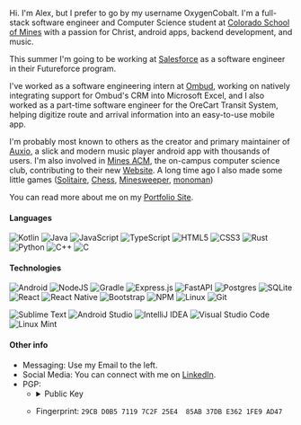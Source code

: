 Hi. I'm Alex, but I prefer to go by my username OxygenCobalt. I'm a full-stack software engineer and Computer Science student
at [Colorado School of Mines](https://mines.edu) with a passion for Christ, android apps, backend development, and music. 

This summer I'm going to be working at [Salesforce](https://salesforce.com) as a software engineer in their Futureforce program.

I've worked as a software engineering intern at [Ombud](https://ombud.com), working on natively integrating support for
Ombud's CRM into Microsoft Excel, and I also worked as a part-time software engineer for the OreCart Transit System,
helping digitize route and arrival information into an easy-to-use mobile app.

I'm probably most known to others as the creator and primary maintainer of [Auxio](https://github.com/OxygenCobalt/Auxio), a slick and modern music
player android app with thousands of users. I'm also involved in [Mines ACM](https://acm.mines.edu), the on-campus computer science
club, contributing to their new [Website](https://github.com/ColoradoSchoolOfMines/acm-site). A long time ago I also made some little games
([Solitaire](https://github.com/OxygenCobalt/Solitaire), [Chess](https://github.com/OxygenCobalt/FXChess), [Minesweeper](https://github.com/OxygenCobalt/Sweepered),
[monoman](https://github.com/OxygenCobalt/monoman))

You can read more about me on my [Portfolio Site](https://oxycblt.org).

#### Languages
![Kotlin](https://img.shields.io/badge/kotlin-%237F52FF.svg?style=for-the-badge&logo=kotlin&logoColor=white) ![Java](https://img.shields.io/badge/java-%23ED8B00.svg?style=for-the-badge&logo=openjdk&logoColor=white)  ![JavaScript](https://img.shields.io/badge/javascript-%23323330.svg?style=for-the-badge&logo=javascript&logoColor=%23F7DF1E) ![TypeScript](https://img.shields.io/badge/typescript-%23007ACC.svg?style=for-the-badge&logo=typescript&logoColor=white) ![HTML5](https://img.shields.io/badge/html5-%23E34F26.svg?style=for-the-badge&logo=html5&logoColor=white) ![CSS3](https://img.shields.io/badge/css3-%231572B6.svg?style=for-the-badge&logo=css3&logoColor=white) ![Rust](https://img.shields.io/badge/rust-%23000000.svg?style=for-the-badge&logo=rust&logoColor=white) ![Python](https://img.shields.io/badge/python-3670A0?style=for-the-badge&logo=python&logoColor=ffdd54) ![C++](https://img.shields.io/badge/c++-%2300599C.svg?style=for-the-badge&logo=c%2B%2B&logoColor=white) ![C](https://img.shields.io/badge/c-%2300599C.svg?style=for-the-badge&logo=c&logoColor=white) 

#### Technologies
![Android](https://img.shields.io/badge/Android-3DDC84?style=for-the-badge&logo=android&logoColor=white) ![NodeJS](https://img.shields.io/badge/node.js-6DA55F?style=for-the-badge&logo=node.js&logoColor=white) ![Gradle](https://img.shields.io/badge/Gradle-02303A.svg?style=for-the-badge&logo=Gradle&logoColor=white) ![Express.js](https://img.shields.io/badge/express.js-%23404d59.svg?style=for-the-badge&logo=express&logoColor=%2361DAFB) ![FastAPI](https://img.shields.io/badge/FastAPI-005571?style=for-the-badge&logo=fastapi)  ![Postgres](https://img.shields.io/badge/postgres-%23316192.svg?style=for-the-badge&logo=postgresql&logoColor=white) ![SQLite](https://img.shields.io/badge/sqlite-%2307405e.svg?style=for-the-badge&logo=sqlite&logoColor=white) ![React](https://img.shields.io/badge/react-%2320232a.svg?style=for-the-badge&logo=react&logoColor=%2361DAFB) ![React Native](https://img.shields.io/badge/react_native-%2320232a.svg?style=for-the-badge&logo=react&logoColor=%2361DAFB) ![Bootstrap](https://img.shields.io/badge/bootstrap-%238511FA.svg?style=for-the-badge&logo=bootstrap&logoColor=white) ![NPM](https://img.shields.io/badge/NPM-%23CB3837.svg?style=for-the-badge&logo=npm&logoColor=white) ![Linux](https://img.shields.io/badge/Linux-FCC624?style=for-the-badge&logo=linux&logoColor=black) ![Git](https://img.shields.io/badge/git-%23F05033.svg?style=for-the-badge&logo=git&logoColor=white)

![Sublime Text](https://img.shields.io/badge/sublime_text-%23575757.svg?style=for-the-badge&logo=sublime-text&logoColor=important)  ![Android Studio](https://img.shields.io/badge/Android%20Studio-3DDC84.svg?style=for-the-badge&logo=android-studio&logoColor=white) ![IntelliJ IDEA](https://img.shields.io/badge/IntelliJIDEA-000000.svg?style=for-the-badge&logo=intellij-idea&logoColor=white) ![Visual Studio Code](https://img.shields.io/badge/Visual%20Studio%20Code-0078d7.svg?style=for-the-badge&logo=visual-studio-code&logoColor=white) ![Linux Mint](https://img.shields.io/badge/Linux%20Mint-87CF3E?style=for-the-badge&logo=Linux%20Mint&logoColor=white)

#### Other info

- Messaging: Use my Email to the left.
- Social Media: You can connect with me on [LinkedIn](https://www.linkedin.com/in/alexcpht/).
- PGP:
    - <details><summary>Public Key</summary>
      <p>

      ```
      -----BEGIN PGP PUBLIC KEY BLOCK-----

      mQINBF/bxHYBEAC7Ob7IzdlKJwQVeHANrFSUz2Nf3G7TL4wOEh/swXtKejRU4Nfk
      2S6dNNh0JqibTGJfsbxPb8zYdC0A/TnoelzGiAJiqnxzThiOWIwtP9p162lf6BRa
      w81vMk93AKJ2CJR3w4CDAkbjLZb3fcjpbmTjNv8CwHz03XyUT5s+0szJeg6KfYKG
      8al2fSELHKJ8bPhjpKhrgxN+QPCBPGMz2sk53OSQ3tuWeBh3nzup0+I0tSQnphqE
      MAkpG+/5T68NHbR3igildd6FmBulGAVA89woi5QoEosD5ysfzJc3C//zoE3L1qTa
      c5atERmOZaVUhmybGVWcSlBydR6KzrHhaRRI8me9b8CFoFTtaHkXBNNvF4x2zTc9
      kg1oqV0yA2D+S8/8nVkuoA6arWjanvHNb2RcFUnv2yGpLvag0XS6UznyUUXpAvm3
      jdMPs6QLKeHnIGjq9hlhDH7DMBhcfbpYWEgbO0aAYkC+n8Ie2796SAfVNpiDfAHo
      6LpjrKYfO6Yoe71+t22ZYJuSQO+kQEHDaalM+ncQm1jQHq2Ssl/PC2bJH8zyqsSP
      TIQAi8cqM0utsVs7GBO8mG64YAawZRfnEuYVLHWn+OK6oolQllvtOcwUDr1EgoX/
      oibCct8nUkbr2OhyuVxAKgwEwrZchoV1g/u5a3RyWmwpRVOg2Lo3UN0yUwARAQAB
      tDRBbGV4YW5kZXIgQ2FwZWhhcnQgKE94eWdlbkNvYmFsdCkgPGFsZXhAb3h5Y2Js
      dC5vcmc+iQJRBBMBCAA7AhsDBQsJCAcCBhUKCQgLAgQWAgMBAh4BAheAFiEEKcvQ
      tXEZfC8l5IWrN9vjYh/prUcFAmL4LQUCGQEACgkQN9vjYh/prUeAAA/8DbWlL3sH
      Fc/Ff40t+4RLSEJkMzrKHvlLHQJcfsOvwLG+1wnC+VGOSCL5XT4pcckiBJ8Ra52W
      xQc8jsCKngXyGcpYcG040zAS6x/IRviFrpyW0t3mPMBHI+3oAtwF1o2SIgyP5r04
      Y6Kw3smwA7ji1d7PCZ3C+Isgg2WB+mNxx1aAG+O41Kz7Oc+fLWVNg6J4apw5RBAE
      wyW3SU8iKA0HbzO9JqwxDowY+ehvVQHN1jKKNwD6LHAjYT7/UKfUjRJoBHGZUYa6
      ciJ0y/qx6p8N4aVyudXJeSYO/beqlbU8bKb/jv809ngqzmay76A3NTKqHbT5+DK1
      RpOpNtvJWDhTFuXNaTsdVJpDtgI5mxjjxsMS1Fy+MbP+eFa2mqTdl6p3DBx9RrB0
      8pTad8B9XBDgIvglmFKlmlz4xr6vt417OLqDLVDxSVfv8IO/MC/FSxpWOUXC1O2M
      71yKhShpSp++2d7Rhqzp4ElgyY6WTwWOLxnI/F22CdmwVzFnTDnj9NlNXYm3ZzJQ
      me998cvq09WE6K48gEo6pks6Hl+TffAWfTOhpcoWKmY7xnOI1o33KAoxN4nskpfT
      S2f1H+PHNGOKcNuJW/Ru2sAoojln3I2Ztge+rvFvZGySVyj9uoorsSM4Q3L6/k7t
      Obl+j8KZQHTqhgE0BQKHzWGm/ZvJvOPi8Lu0REFsZXhhbmRlciBDYXBlaGFydCAo
      T3h5Z2VuQ29iYWx0LCBPbGQgRW1haWwpIDxveHljYmx0QGFic3RyYWN0ci5uZXQ+
      iQJOBBMBCAA4FiEEKcvQtXEZfC8l5IWrN9vjYh/prUcFAmL5BroCGwMFCwkIBwIG
      FQoJCAsCBBYCAwECHgECF4AACgkQN9vjYh/prUfPDBAAupIIkwYEPiEDieMQd8Iy
      Om1GipF0EiaexYaLsEFq9RwJB225So0H4re29CgKUxAFVJ+cS2k5iC7ex0IhmSZb
      w4Ygiu2Ne/7xlu7QZa0kPIvJpvWZ9zfWa6yYn6LkgjuMySnPf5L3hDpDVQu3B4Sq
      udhCML0ddRcyunq+MpPXLP0JrAsgllLHIGuyDriy2otDPqNx6rUg5e97GkWlDcsn
      /IBDW6hRGEhFMjqwmuFXfTqooXgLnvyYZDVxBa0Yp07vU6oWeV08obtPJUyfF8Q5
      y9WkoTom2eosVbulgUoeh/JyjS0phA9dkJxDc8up34cIigXwPAnN3pLFlDO+pcHP
      HT7pVXlVH5DJFS+3mD8TFa897md23ZN9PpqnpAVjmRfXqF+li0SCN1vPljleavbE
      YE0CKX6w2g436ZZn/bEKu9bCDByvFmM34QuZJpLZFBh5dIhdzJ3IrNQPGjOpMQua
      5ZXL9gUyjeOrBZwu4HHbui3xR0bSZp6fARMX5w/6Ff4Aido+7wgy48gL61/Xck3R
      hcqZ59Cm/6jqQwqvw5iOUhNBL3ImDmbF/B8EeSFI0IS+1n/3Xh0LGwwShCXTz+3d
      kmldAScYA27i/ir++/OOYf88A6zE5q07Z5RChf25hgyQY2ZHdOgpjm9xowPXzUgM
      L/3KqOOAzSlkKZdpUJOoYpe5Ag0EX9vEdgEQAJ5YBVfDRGCcMM+yQTk/0V3EJS94
      IVZazNBnXU1VavKNuC11YsspxyQvwpuoFnYqwNgv7RKjrH+t8N5U0wf2ledktQ/2
      gFTxrce26/I7HqlsY7MZk1UL0ZX5vMdiJylAYnIfW4D5dKInCyqOy6sMyc5L/shr
      /fNpnnLIXPAs0v83elucSVqc5e8n1bMD2Z5GfP3iNELNPF/j0f/o4joW4jWixQX3
      ua3WdkmupWaF/TjiYxJkJFk72wUsaAeeZ2M3uo0udt2UndQk43QUS2HuYFR7RLB1
      1kN1w66D9ZDW5IWY3vB/0BuSzNmeDC9cuOS3dVt7cVt0dDUR8vI356+1DPa3pK8e
      TZxIK2gnjrcz13OCzIOxaGF6fqMIBlunaxzJ0+5mJOkHpUZ/HdhvMc7Dw1B74vdX
      SGnScBsavlVJtUmhisShqZl7tsSEFVC9Xl5GOjgQWeOXWR2XPw6xb50JlmQZWY+g
      GaIwvpQi6/VVUctce6bImaCUFmKJ1x8BEWOQR3uijuB5wcqRHiLZfq7NIJwmu2Jk
      XM1s6KHNhoy7QrnyrfZka2ACneOCrtpw+CCv1QXzqK4agrLvmz6gEn+3WkspyvhP
      HxJ3Jjkw+eO/NUyw+/yO60K4px1gEE1PN3LDrffYwVXbWw6/+WdasabUBm6EXbhr
      ujCiCCBbxTjPsg5tABEBAAGJAjYEGAEIACAWIQQpy9C1cRl8LyXkhas32+NiH+mt
      RwUCX9vEdgIbDAAKCRA32+NiH+mtR0XFD/0eLpcIKfly4hpGH58N6qzN4mfnwmDT
      K960EEgUYCl/BdmaIzkSWgHR37xa+JDM9KpETZMdskD/vD4M8BqYz918O7VG5as7
      BcBrVT+dZ+3DlbA2YXCryk7vbPGAYQ6JpXSoQYEVAiOvr08SPldarvLGntajuBDt
      Of1UEtJ4RaL+f/W+ev9GGNGcG5nm1TuoczE4mz12PIirs9dy5NDv9BYEOE6TmU18
      0GRabyaJFndFtQCTby65/8nG2fe5QkEScObb109mGTH2Kl6HZRca8ZPOBA8kaBwG
      DOpTv/nlL2b6KSS7QstEfyrdBdWpDO7SAJwwreXaKM4sS6NMGPvIY2Z+zRpQgyoN
      DRFNOwHVCiAiHgsL69Mimy77k7YnHqcldW6E0pRCcRH5Do3s3mE/miVk9G9KekjG
      1WGgTQVIj+oEzwCQ0qmSgAG/MZFv55Atq6rRGUHX448qApBklQBb+xvUIJf6kCj2
      WmHyNLUP2fiaZj2H9nM/i1394NLoHcL+xXaZZMFpItASpT0JdvP1e7rqiC2zNJCQ
      kHJGPqZ93WlDgYFheY0aS5EWkH9Lill8RmWvXJBI8q81H04clUZ0LM6uV6kraaLr
      t/27FE/V6vmKe1H7eLQODASuElojo9xeeK9P1MOa2x9kM41w4zBY9pj727lZvUZy
      Zilq+N/AvTHuHg==
      =h+Gr
      -----END PGP PUBLIC KEY BLOCK-----
      ```
      </p>
      </details>
    - Fingerprint: `29CB D0B5 7119 7C2F 25E4  85AB 37DB E362 1FE9 AD47`
